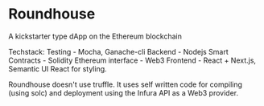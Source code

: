 # Roundhouse
A kickstarter type dApp on the Ethereum blockchain

Techstack:
Testing - Mocha, Ganache-cli
Backend - Nodejs
Smart Contracts - Solidity
Ethereum interface - Web3
Frontend - React + Next.js, Semantic UI React for styling.

Roundhouse doesn't use truffle. It uses self written code for compiling (using solc) and deployment using the Infura API as a Web3 provider.



